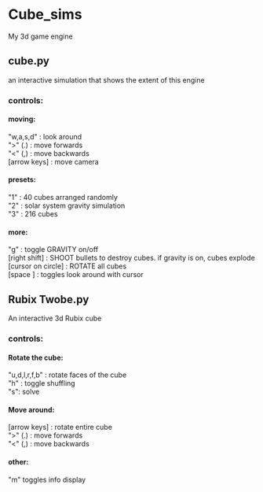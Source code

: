 # Cube_sims
My 3d game engine

## cube.py
an interactive simulation that shows the extent of this engine  

### controls:

#### moving:
"w,a,s,d"  : look around  
">" (.) : move forwards  
"<" (,) : move backwards  
[arrow keys] : move camera  

#### presets:
"1" : 40 cubes arranged randomly  
"2" : solar system gravity simulation  
"3" : 216 cubes  

#### more:
"g" : toggle GRAVITY on/off  
[right shift] : SHOOT bullets to destroy cubes. if gravity is on, cubes explode  
[cursor on circle] : ROTATE all cubes  
[space ] : toggles look around with cursor

## Rubix Twobe.py
An interactive 3d Rubix cube  

### controls:

#### Rotate the cube:
"u,d,l,r,f,b" : rotate faces of the cube  
"h" : toggle shuffling  
"s": solve  


#### Move around:
[arrow keys] : rotate entire cube  
">" (.) : move forwards  
"<" (,) : move backwards  

#### other:
"m" toggles info display




